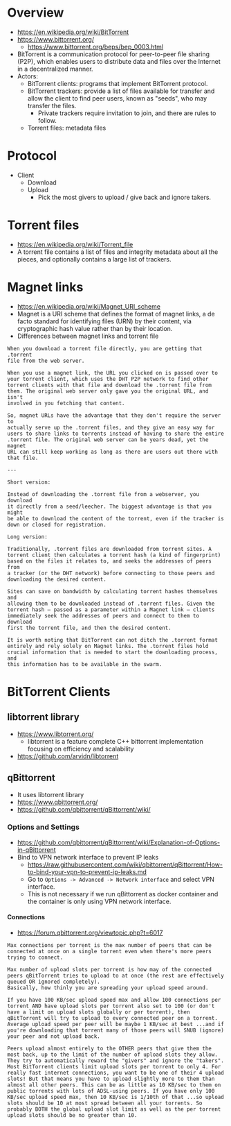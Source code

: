 # Overview

- https://en.wikipedia.org/wiki/BitTorrent
- https://www.bittorrent.org/
    + https://www.bittorrent.org/beps/bep_0003.html
- BitTorrent is a communication protocol for peer-to-peer file sharing
  (P2P), which enables users to distribute data and files over the
  Internet in a decentralized manner.
- Actors:
    + BitTorrent clients: programs that implement BitTorrent protocol.
    + BitTorrent trackers: provide a list of files available for
      transfer and allow the client to find peer users, known as
      "seeds", who may transfer the files.
        * Private trackers require invitation to join, and there are
          rules to follow.
    + Torrent files: metadata files

# Protocol

- Client
    + Download
    + Upload
        * Pick the most givers to upload / give back and ignore takers.

# Torrent files

- https://en.wikipedia.org/wiki/Torrent_file
- A torrent file contains a list of files and integrity metadata about
  all the pieces, and optionally contains a large list of trackers.

# Magnet links

- https://en.wikipedia.org/wiki/Magnet_URI_scheme
- Magnet is a URI scheme that defines the format of magnet links, a de
  facto standard for identifying files (URN) by their content, via
  cryptographic hash value rather than by their location.
- Differences between magnet links and torrent file

```
When you download a torrent file directly, you are getting that .torrent
file from the web server.

When you use a magnet link, the URL you clicked on is passed over to
your torrent client, which uses the DHT P2P network to find other
torrent clients with that file and download the .torrent file from
them. The original web server only gave you the original URL, and isn't
involved in you fetching that content.

So, magnet URLs have the advantage that they don't require the server to
actually serve up the .torrent files, and they give an easy way for
users to share links to torrents instead of having to share the entire
.torrent file. The original web server can be years dead, yet the magnet
URL can still keep working as long as there are users out there with
that file.

---

Short version:

Instead of downloading the .torrent file from a webserver, you download
it directly from a seed/leecher. The biggest advantage is that you might
be able to download the content of the torrent, even if the tracker is
down or closed for registration.

Long version:

Traditionally, .torrent files are downloaded from torrent sites. A
torrent client then calculates a torrent hash (a kind of fingerprint)
based on the files it relates to, and seeks the addresses of peers from
a tracker (or the DHT network) before connecting to those peers and
downloading the desired content.

Sites can save on bandwidth by calculating torrent hashes themselves and
allowing them to be downloaded instead of .torrent files. Given the
torrent hash – passed as a parameter within a Magnet link – clients
immediately seek the addresses of peers and connect to them to download
first the torrent file, and then the desired content.

It is worth noting that BitTorrent can not ditch the .torrent format
entirely and rely solely on Magnet links. The .torrent files hold
crucial information that is needed to start the downloading process, and
this information has to be available in the swarm.
```

# BitTorrent Clients

## libtorrent library

- https://www.libtorrent.org/
    + libtorrent is a feature complete C++ bittorrent implementation
      focusing on efficiency and scalability
- https://github.com/arvidn/libtorrent

## qBittorrent

- It uses libtorrent library
- https://www.qbittorrent.org/
- https://github.com/qbittorrent/qBittorrent/wiki/

### Options and Settings

+ https://github.com/qbittorrent/qBittorrent/wiki/Explanation-of-Options-in-qBittorrent
+ Bind to VPN network interface to prevent IP leaks
    * https://raw.githubusercontent.com/wiki/qbittorrent/qBittorrent/How-to-bind-your-vpn-to-prevent-ip-leaks.md
    * Go to `Options -> Advanced -> Network interface` and select
      VPN interface.
    * This is not necessary if we run qBittorrent as docker
      container and the container is only using VPN network
      interface.

#### Connections

- https://forum.qbittorrent.org/viewtopic.php?t=6017

```
Max connections per torrent is the max number of peers that can be connected at once on a single torrent even when there's more peers trying to connect.

Max number of upload slots per torrent is how may of the connected peers qBitTorrent tries to upload to at once (the rest are effectively queued OR ignored completely).
Basically, how thinly you are spreading your upload speed around.

If you have 100 KB/sec upload speed max and allow 100 connections per torrent AND have upload slots per torrent also set to 100 (or don't have a limit on upload slots globally or per torrent), then qBitTorrent will try to upload to every connected peer on a torrent. Average upload speed per peer will be maybe 1 KB/sec at best ...and if you're downloading that torrent many of those peers will SNUB (ignore) your peer and not upload back.

Peers upload almost entirely to the OTHER peers that give them the most back, up to the limit of the number of upload slots they allow. They try to automatically reward the "givers" and ignore the "takers". Most BitTorrent clients limit upload slots per torrent to only 4. For really fast internet connections, you want to be one of their 4 upload slots! But that means you have to upload slightly more to them than almost all other peers. This can be as little as 10 KB/sec to them on public torrents with lots of ADSL-using peers. If you have only 100 KB/sec upload speed max, then 10 KB/sec is 1/10th of that ...so upload slots should be 10 at most spread between all your torrents. So probably BOTH the global upload slot limit as well as the per torrent upload slots should be no greater than 10.
```
